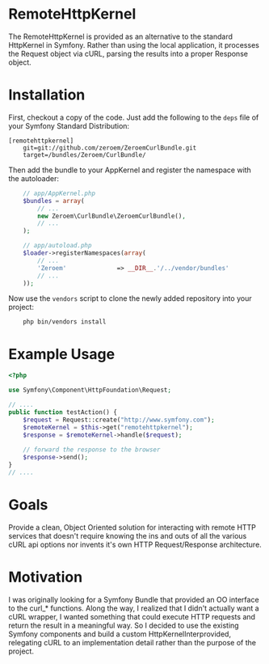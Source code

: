 # RemoteHttpKernel
The RemoteHttpKernel is provided as an alternative to the standard HttpKernel in Symfony.  Rather than using the
local application, it processes the Request object via cURL, parsing the results into a proper Response object.

# Installation
First, checkout a copy of the code. Just add the following to the ``deps`` 
file of your Symfony Standard Distribution:

    [remotehttpkernel]
        git=git://github.com/zeroem/ZeroemCurlBundle.git
        target=/bundles/Zeroem/CurlBundle/

Then add the bundle to your AppKernel and register the namespace with the autoloader:

```php
    // app/AppKernel.php
    $bundles = array(
        // ...
        new Zeroem\CurlBundle\ZeroemCurlBundle(),        
        // ...
    );
```

```php
    // app/autoload.php
    $loader->registerNamespaces(array(
        // ...
        'Zeroem'              => __DIR__.'/../vendor/bundles'
        // ...
    ));
```

Now use the ``vendors`` script to clone the newly added repository into your project:

```shell
    php bin/vendors install
```

# Example Usage

```php
<?php

use Symfony\Component\HttpFoundation\Request;

// ....
public function testAction() {
    $request = Request::create("http://www.symfony.com");
    $remoteKernel = $this->get("remotehttpkernel");
    $response = $remoteKernel->handle($request);
    
    // forward the response to the browser
    $response->send();
}
// ....
```

# Goals
Provide a clean, Object Oriented solution for interacting with remote HTTP services that doesn't require
knowing the ins and outs of all the various cURL api options nor invents it's own HTTP Request/Response
architecture.

# Motivation
I was originally looking for a Symfony Bundle that provided an OO interface to the curl_* functions.  Along the 
way, I realized that I didn't actually want a cURL wrapper, I wanted something that could execute HTTP requests 
and return the result in a meaningful way.  So I decided to use the existing Symfony components and build a 
custom HttpKernelInterprovided, relegating cURL to an implementation detail rather than the purpose of the 
project.
